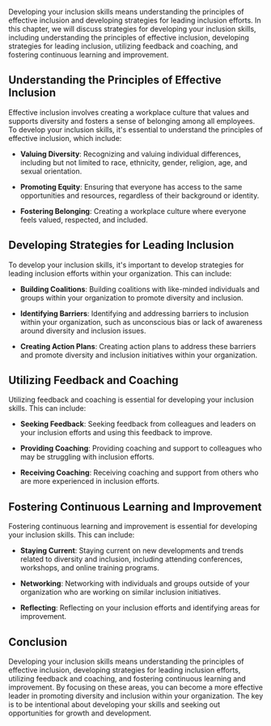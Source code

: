 
Developing your inclusion skills means understanding the principles of effective inclusion and developing strategies for leading inclusion efforts. In this chapter, we will discuss strategies for developing your inclusion skills, including understanding the principles of effective inclusion, developing strategies for leading inclusion, utilizing feedback and coaching, and fostering continuous learning and improvement.

Understanding the Principles of Effective Inclusion
---------------------------------------------------

Effective inclusion involves creating a workplace culture that values and supports diversity and fosters a sense of belonging among all employees. To develop your inclusion skills, it's essential to understand the principles of effective inclusion, which include:

* **Valuing Diversity**: Recognizing and valuing individual differences, including but not limited to race, ethnicity, gender, religion, age, and sexual orientation.

* **Promoting Equity**: Ensuring that everyone has access to the same opportunities and resources, regardless of their background or identity.

* **Fostering Belonging**: Creating a workplace culture where everyone feels valued, respected, and included.

Developing Strategies for Leading Inclusion
-------------------------------------------

To develop your inclusion skills, it's important to develop strategies for leading inclusion efforts within your organization. This can include:

* **Building Coalitions**: Building coalitions with like-minded individuals and groups within your organization to promote diversity and inclusion.

* **Identifying Barriers**: Identifying and addressing barriers to inclusion within your organization, such as unconscious bias or lack of awareness around diversity and inclusion issues.

* **Creating Action Plans**: Creating action plans to address these barriers and promote diversity and inclusion initiatives within your organization.

Utilizing Feedback and Coaching
-------------------------------

Utilizing feedback and coaching is essential for developing your inclusion skills. This can include:

* **Seeking Feedback**: Seeking feedback from colleagues and leaders on your inclusion efforts and using this feedback to improve.

* **Providing Coaching**: Providing coaching and support to colleagues who may be struggling with inclusion efforts.

* **Receiving Coaching**: Receiving coaching and support from others who are more experienced in inclusion efforts.

Fostering Continuous Learning and Improvement
---------------------------------------------

Fostering continuous learning and improvement is essential for developing your inclusion skills. This can include:

* **Staying Current**: Staying current on new developments and trends related to diversity and inclusion, including attending conferences, workshops, and online training programs.

* **Networking**: Networking with individuals and groups outside of your organization who are working on similar inclusion initiatives.

* **Reflecting**: Reflecting on your inclusion efforts and identifying areas for improvement.

Conclusion
----------

Developing your inclusion skills means understanding the principles of effective inclusion, developing strategies for leading inclusion efforts, utilizing feedback and coaching, and fostering continuous learning and improvement. By focusing on these areas, you can become a more effective leader in promoting diversity and inclusion within your organization. The key is to be intentional about developing your skills and seeking out opportunities for growth and development.
